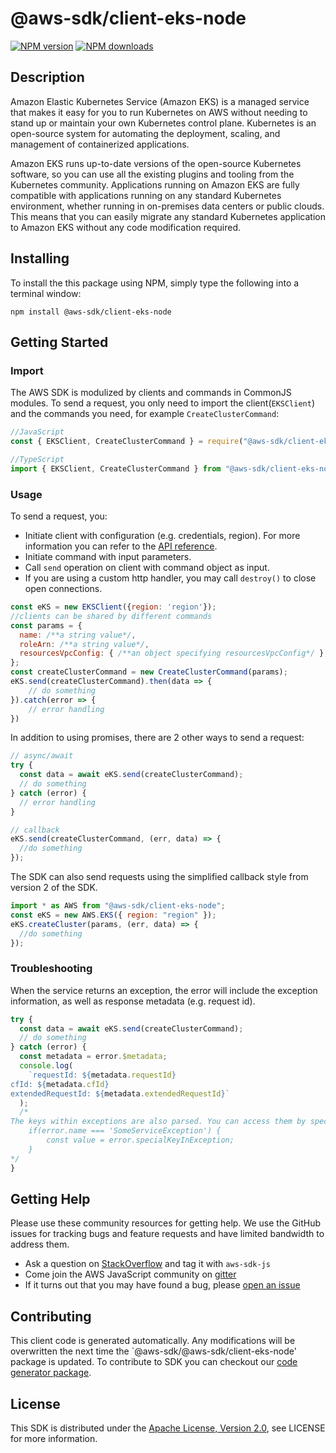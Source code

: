 # @aws-sdk/client-eks-node

[![NPM version](https://img.shields.io/npm/v/@aws-sdk/client-eks-node/preview.svg)](https://www.npmjs.com/package/@aws-sdk/client-eks-node)
[![NPM downloads](https://img.shields.io/npm/dm/@aws-sdk/client-eks-node.svg)](https://www.npmjs.com/package/@aws-sdk/client-eks-node)

## Description

<p>Amazon Elastic Kubernetes Service (Amazon EKS) is a managed service that makes it easy for you to run Kubernetes on AWS without needing to stand up or maintain your own Kubernetes control plane. Kubernetes is an open-source system for automating the deployment, scaling, and management of containerized applications. </p> <p>Amazon EKS runs up-to-date versions of the open-source Kubernetes software, so you can use all the existing plugins and tooling from the Kubernetes community. Applications running on Amazon EKS are fully compatible with applications running on any standard Kubernetes environment, whether running in on-premises data centers or public clouds. This means that you can easily migrate any standard Kubernetes application to Amazon EKS without any code modification required.</p>

## Installing

To install the this package using NPM, simply type the following into a terminal window:

```
npm install @aws-sdk/client-eks-node
```

## Getting Started

### Import

The AWS SDK is modulized by clients and commands in CommonJS modules. To send a request, you only need to import the client(`EKSClient`) and the commands you need, for example `CreateClusterCommand`:

```javascript
//JavaScript
const { EKSClient, CreateClusterCommand } = require("@aws-sdk/client-eks-node");
```

```javascript
//TypeScript
import { EKSClient, CreateClusterCommand } from "@aws-sdk/client-eks-node";
```

### Usage

To send a request, you:

- Initiate client with configuration (e.g. credentials, region). For more information you can refer to the [API reference][].
- Initiate command with input parameters.
- Call `send` operation on client with command object as input.
- If you are using a custom http handler, you may call `destroy()` to close open connections.

```javascript
const eKS = new EKSClient({region: 'region'});
//clients can be shared by different commands
const params = {
  name: /**a string value*/,
  roleArn: /**a string value*/,
  resourcesVpcConfig: { /**an object specifying resourcesVpcConfig*/ },
};
const createClusterCommand = new CreateClusterCommand(params);
eKS.send(createClusterCommand).then(data => {
    // do something
}).catch(error => {
    // error handling
})
```

In addition to using promises, there are 2 other ways to send a request:

```javascript
// async/await
try {
  const data = await eKS.send(createClusterCommand);
  // do something
} catch (error) {
  // error handling
}
```

```javascript
// callback
eKS.send(createClusterCommand, (err, data) => {
  //do something
});
```

The SDK can also send requests using the simplified callback style from version 2 of the SDK.

```javascript
import * as AWS from "@aws-sdk/client-eks-node";
const eKS = new AWS.EKS({ region: "region" });
eKS.createCluster(params, (err, data) => {
  //do something
});
```

### Troubleshooting

When the service returns an exception, the error will include the exception information, as well as response metadata (e.g. request id).

```javascript
try {
  const data = await eKS.send(createClusterCommand);
  // do something
} catch (error) {
  const metadata = error.$metadata;
  console.log(
    `requestId: ${metadata.requestId}
cfId: ${metadata.cfId}
extendedRequestId: ${metadata.extendedRequestId}`
  );
  /*
The keys within exceptions are also parsed. You can access them by specifying exception names:
    if(error.name === 'SomeServiceException') {
        const value = error.specialKeyInException;
    }
*/
}
```

## Getting Help

Please use these community resources for getting help. We use the GitHub issues for tracking bugs and feature requests and have limited bandwidth to address them.

- Ask a question on [StackOverflow](https://stackoverflow.com/questions/tagged/aws-sdk-js) and tag it with `aws-sdk-js`
- Come join the AWS JavaScript community on [gitter](https://gitter.im/aws/aws-sdk-js-v3)
- If it turns out that you may have found a bug, please [open an issue](https://github.com/aws/aws-sdk-js-v3/issues)

## Contributing

This client code is generated automatically. Any modifications will be overwritten the next time the `@aws-sdk/@aws-sdk/client-eks-node' package is updated. To contribute to SDK you can checkout our [code generator package][].

## License

This SDK is distributed under the
[Apache License, Version 2.0](http://www.apache.org/licenses/LICENSE-2.0),
see LICENSE for more information.

[code generator package]: https://github.com/aws/aws-sdk-js-v3/tree/master/packages/service-types-generator
[api reference]: https://docs.aws.amazon.com/AWSJavaScriptSDK/latest/
